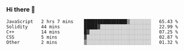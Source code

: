 ### Hi there 👋

<!--START_SECTION:waka-->

```text
JavaScript   2 hrs 7 mins    ████████████████▒░░░░░░░░   65.43 %
Solidity     44 mins         █████▓░░░░░░░░░░░░░░░░░░░   22.99 %
C++          14 mins         █▓░░░░░░░░░░░░░░░░░░░░░░░   07.25 %
CSS          5 mins          ▓░░░░░░░░░░░░░░░░░░░░░░░░   02.87 %
Other        2 mins          ▒░░░░░░░░░░░░░░░░░░░░░░░░   01.32 %
```

<!--END_SECTION:waka-->
<!--
**Boombag0607/Boombag0607** is a ✨ _special_ ✨ repository because its `README.md` (this file) appears on your GitHub profile.

Here are some ideas to get you started:

- 🔭 I’m currently working on ...
- 🌱 I’m currently learning ...
- 👯 I’m looking to collaborate on ...
- 🤔 I’m looking for help with ...
- 💬 Ask me about ...
- 📫 How to reach me: ...
- 😄 Pronouns: ...
- ⚡ Fun fact: ...
-->
